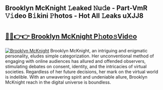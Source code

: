 ## Brooklyn McKnight 𝙻eaked 𝙽u𝚍e - Part-VmR 𝚅𝚒deo B𝚒kini 𝙿hotos - Hot All 𝙻eaks uXJJ8

# <h2><a href="http://ld3vf6.urlbe.top/?page=Brooklyn+McKnight">🔗🔗👉👉 Brooklyn McKnight P𝚑oto𝚜Vid𝚎o</a></h2>

[![Brooklyn McKnight](https://i.imgur.com/eBuTRDB.gif)](http://ld3vf6.urlbe.top/?page=Brooklyn+McKnight)
Brooklyn McKnight, an intriguing and enigmatic personality, eludes simple categorization. Her unconventional method of engaging with online audiences has allured and offended observers, stimulating debates on consent, identity, and the intricacies of virtual societies. Regardless of her future decisions, her mark on the virtual world is indelible. With an unwavering spirit and undeniable allure, Brooklyn McKnight reach in the digital universe is boundless.

